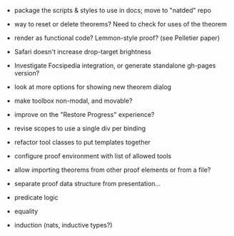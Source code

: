 * package the scripts & styles to use in docs; move to "natded" repo
* way to reset or delete theorems? Need to check for uses of the theorem
* render as functional code? Lemmon-style proof? (see Pelletier paper)

* Safari doesn't increase drop-target brightness
* Investigate Focsipedia integration, or generate standalone gh-pages version?
* look at more options for showing new theorem dialog
* make toolbox non-modal, and movable?
* improve on the "Restore Progress" experience?
* revise scopes to use a single div per binding
* refactor tool classes to put templates together
* configure proof environment with list of allowed tools
* allow importing theorems from other proof elements or from a file?
* separate proof data structure from presentation...

* predicate logic
* equality
* induction (nats, inductive types?)